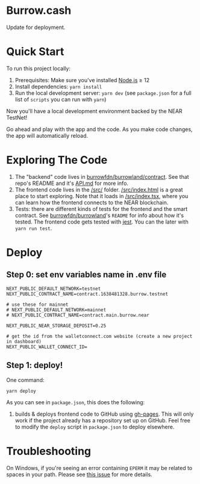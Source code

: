 Burrow.cash
==================

Update for deployment.

Quick Start
===========

To run this project locally:

1. Prerequisites: Make sure you've installed [Node.js] ≥ 12
2. Install dependencies: `yarn install`
3. Run the local development server: `yarn dev` (see `package.json` for a
   full list of `scripts` you can run with `yarn`)

Now you'll have a local development environment backed by the NEAR TestNet!

Go ahead and play with the app and the code. As you make code changes, the app will automatically reload.


Exploring The Code
==================

1. The "backend" code lives in [burrowfdn/burrowland/contract](https://github.com/burrowfdn/burrowland/tree/main/contract). See that repo's README and it's [API.md](https://github.com/burrowfdn/burrowland/blob/main/contract/API.md) for more info.
2. The frontend code lives in the [/src/](./src/) folder. [/src/index.html](./src/index.html) is a great place to start exploring. Note that it loads in [/src/index.tsx](./src/index.tsx), where you can learn how the frontend connects to the NEAR blockchain.
3. Tests: there are different kinds of tests for the frontend and the smart contract. See [burrowfdn/burrowland](https://github.com/burrowfdn/burrowland/)'s `README` for info about how it's tested. The frontend code gets tested with [jest]. You can the later with `yarn run test`.


Deploy
======

Step 0: set env variables name in .env file
---------------------------------

```
NEXT_PUBLIC_DEFAULT_NETWORK=testnet
NEXT_PUBLIC_CONTRACT_NAME=contract.1638481328.burrow.testnet

# use these for mainnet
# NEXT_PUBLIC_DEFAULT_NETWORK=mainnet
# NEXT_PUBLIC_CONTRACT_NAME=contract.main.burrow.near

NEXT_PUBLIC_NEAR_STORAGE_DEPOSIT=0.25

# get the id from the walletconnect.com website (create a new project in dashboard)
NEXT_PUBLIC_WALLET_CONNECT_ID=  
```

Step 1: deploy!
---------------

One command:

    yarn deploy

As you can see in `package.json`, this does the following:

1. builds & deploys frontend code to GitHub using [gh-pages]. This will only work if the project already has a repository set up on GitHub. Feel free to modify the `deploy` script in `package.json` to deploy elsewhere.

Troubleshooting
===============

On Windows, if you're seeing an error containing `EPERM` it may be related to spaces in your path. Please see [this issue](https://github.com/zkat/npx/issues/209) for more details.


  [React]: https://reactjs.org/
  [create-near-app]: https://github.com/near/create-near-app
  [Node.js]: https://nodejs.org/en/download/package-manager/
  [jest]: https://jestjs.io/
  [NEAR accounts]: https://docs.near.org/docs/concepts/account
  [NEAR Wallet]: https://wallet.testnet.near.org/
  [near-cli]: https://github.com/near/near-cli
  [gh-pages]: https://github.com/tschaub/gh-pages
